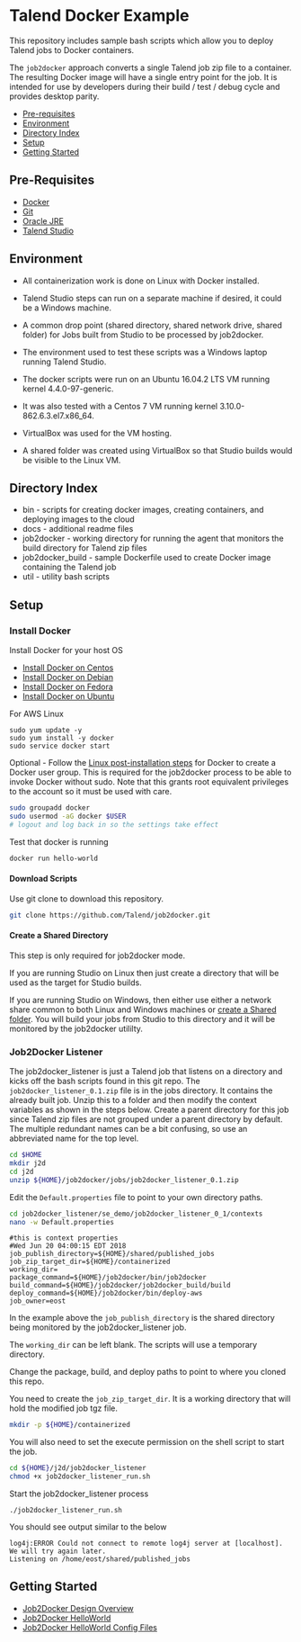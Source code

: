 # Talend Docker Example

This repository includes sample bash scripts which allow you to deploy Talend jobs to Docker containers.

The `job2docker` approach converts a single Talend job zip file to a container.
The resulting Docker image will have a single entry point for the job.
It is intended for use by developers during their build / test / debug cycle and provides desktop parity.

* [Pre-requisites](#pre-requisites)
* [Environment](#environment)
* [Directory Index](#directory-index)
* [Setup](#setup)
* [Getting Started](#getting-started)


## Pre-Requisites

* [Docker](https://docs.docker.com/install/linux/docker-ce/centos/)
* [Git](https://gist.github.com/derhuerst/1b15ff4652a867391f03#file-linux-md)
* [Oracle JRE](http://www.oracle.com/technetwork/java/javase/downloads/index.html)
* [Talend Studio](https://info.talend.com/request-talend-data-integration.html)


## Environment

* All containerization work is done on Linux with Docker installed.
* Talend Studio steps can run on a separate machine if desired, it could be a Windows machine.
* A common drop point (shared directory, shared network drive, shared folder) for Jobs built from Studio to be processed by job2docker.

* The environment used to test these scripts was a Windows laptop running Talend Studio.
* The docker scripts were run on an Ubuntu 16.04.2 LTS VM running kernel 4.4.0-97-generic.
* It was also tested with a Centos 7 VM running kernel 3.10.0-862.6.3.el7.x86_64.
* VirtualBox was used for the VM hosting.
* A shared folder was created using VirtualBox so that Studio builds would be visible to the Linux VM.


## Directory Index

* bin - scripts for creating docker images, creating containers, and deploying images to the cloud
* docs - additional readme files
* job2docker - working directory for running the agent that monitors the build directory for Talend zip files
* job2docker_build - sample Dockerfile used to create Docker image containing the Talend job
* util - utility bash scripts


## Setup

### Install Docker

Install Docker for your host OS

* [Install Docker on Centos](https://docs.docker.com/install/linux/docker-ce/centos/)
* [Install Docker on Debian](https://docs.docker.com/install/linux/docker-ce/debian/)
* [Install Docker on Fedora](https://docs.docker.com/install/linux/docker-ce/fedora/)
* [Install Docker on Ubuntu](https://docs.docker.com/install/linux/docker-ce/ubuntu/)

For AWS Linux

````
sudo yum update -y
sudo yum install -y docker
sudo service docker start
````

Optional - Follow the [Linux post-installation steps](https://docs.docker.com/install/linux/linux-postinstall/) for Docker to create a Docker user group.  This is required for the job2docker process to be able to invoke Docker without sudo.
Note that this grants root equivalent privileges to the account so it must be used with care.


````bash
sudo groupadd docker
sudo usermod -aG docker $USER
# logout and log back in so the settings take effect
````

Test that docker is running
````bash
docker run hello-world
````

#### Download Scripts

Use git clone to download this repository.

````bash
git clone https://github.com/Talend/job2docker.git
````

#### Create a Shared Directory

This step is only required for job2docker mode.

If you are running Studio on Linux then just create a directory that will be used as the target for Studio builds.

If you are running Studio on Windows, then either use either a network share common to both Linux and Windows machines or [create a Shared folder](https://www.techrepublic.com/article/how-to-share-folders-between-guest-and-host-in-virtualbox/).  You will build your jobs from Studio to this directory and it will be monitored by the job2docker utililty.

### Job2Docker Listener

The job2docker_listener is just a Talend job that listens on a directory and kicks off the bash scripts found in this git repo.
The `job2docker_listener_0.1.zip` file is in the jobs directory.  It contains the already built job.
Unzip this to a folder and then modify the context variables as shown in the steps below.
Create a parent directory for this job since Talend zip files are not grouped under a parent directory by default.
The multiple redundant names can be a bit confusing, so use an abbreviated name for the top level.

````bash
cd $HOME
mkdir j2d
cd j2d
unzip ${HOME}/job2docker/jobs/job2docker_listener_0.1.zip
````

Edit the `Default.properties` file to point to your own directory paths.

````bash
cd job2docker_listener/se_demo/job2docker_listener_0_1/contexts
nano -w Default.properties
````

````
#this is context properties
#Wed Jun 20 04:00:15 EDT 2018
job_publish_directory=${HOME}/shared/published_jobs
job_zip_target_dir=${HOME}/containerized
working_dir=
package_command=${HOME}/job2docker/bin/job2docker
build_command=${HOME}/job2docker/job2docker_build/build
deploy_command=${HOME}/job2docker/bin/deploy-aws
job_owner=eost
````

In the example above the `job_publish_directory` is the shared directory being monitored by the job2docker_listener job.

The `working_dir` can be left blank.  The scripts will use a temporary directory.

Change the package, build, and deploy paths to point to where you cloned this repo.

You need to create the `job_zip_target_dir`.  It is a working directory that will hold the modified job tgz file.

````bash
mkdir -p ${HOME}/containerized
````

You will also need to set the execute permission on the shell script to start the job.

````bash
cd ${HOME}/j2d/job2docker_listener
chmod +x job2docker_listener_run.sh
````

Start the job2docker_listener process

````
./job2docker_listener_run.sh
````

You should see output similar to the below

````
log4j:ERROR Could not connect to remote log4j server at [localhost]. We will try again later.
Listening on /home/eost/shared/published_jobs
````


## Getting Started

* [Job2Docker Design Overview](docs/job2docker-design-overview.md)
* [Job2Docker HelloWorld](docs/job2docker-hello-world.md)
* [Job2Docker HelloWorld Config Files](docs/job2docker-hello-world-config-files.md)

